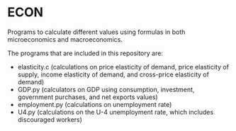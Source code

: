 # ECON
Programs to calculate different values using formulas in both microeconomics and macroeconomics.

The programs that are included in this repository are: 
  - elasticity.c (calculations on price elasticity of demand, price elasticity of supply, income elasticity of demand, and cross-price elasticity of demand)
  - GDP.py (calculators on GDP using consumption, investment, government purchases, and net exports values)
  - employment.py (calculations on unemployment rate) 
  - U4.py (calculations on the U-4 unemployment rate, which includes discouraged workers)
